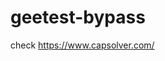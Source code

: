 # geetest-bypass
check https://www.capsolver.com/ 





















                                                       